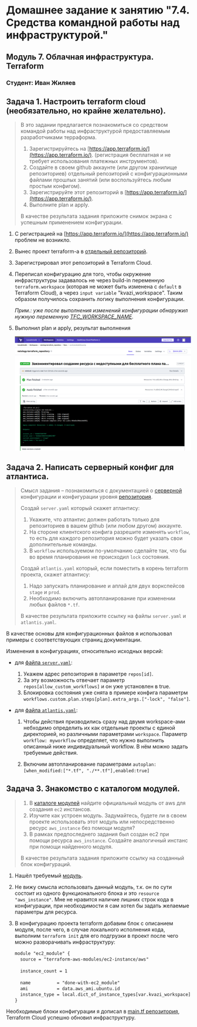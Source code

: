 # Домашнее задание к занятию "7.4. Средства командной работы над инфраструктурой."

## Модуль 7. Облачная инфраструктура. Terraform

### Студент: Иван Жиляев

## Задача 1. Настроить terraform cloud (необязательно, но крайне желательно).

>В это задании предлагается познакомиться со средством командой работы над инфраструктурой предоставляемым
>разработчиками терраформа. 
>
>1. Зарегистрируйтесь на [https://app.terraform.io/](https://app.terraform.io/).
>(регистрация бесплатная и не требует использования платежных инструментов).
>1. Создайте в своем github аккаунте (или другом хранилище репозиториев) отдельный репозиторий с
> конфигурационными файлами прошлых занятий (или воспользуйтесь любым простым конфигом).
>1. Зарегистрируйте этот репозиторий в [https://app.terraform.io/](https://app.terraform.io/).
>1. Выполните plan и apply. 
>
>В качестве результата задания приложите снимок экрана с успешным применением конфигурации.

1. С регистрацией на [https://app.terraform.io/](https://app.terraform.io/) проблем не возникло.

1. Вынес проект terraform-а в [отдельный репозиторий](https://github.com/nimlock/netology-terraform_repository).

1. Зарегистрировал этот репозиторий в Terraform Cloud.

1. Переписал конфигурацию для того, чтобы окружение инфраструктуры задавалось не через build-in переменную `terraform.workspace` (которая не может быть изменена с `default` в Terraform Cloud), а через `input variable` "kvazi_workspace". Таким образом получилось сохранить логику выполнения конфигурации.

   _Прим.: уже после выполнения изменений конфигурации обнаружил нужную переменную [TFC_WORKSPACE_NAME](https://www.terraform.io/docs/cloud/run/run-environment.html#tfc_workspace_name)._

1. Выполнил plan и apply, результат выполнения

   ![скриншот](img/task1_Screenshot_from_Terraform_Cloud.png)


## Задача 2. Написать серверный конфиг для атлантиса. 

>Смысл задания – познакомиться с документацией 
>о [серверной](https://www.runatlantis.io/docs/server-side-repo-config.html) конфигурации и конфигурации уровня 
> [репозитория](https://www.runatlantis.io/docs/repo-level-atlantis-yaml.html).
>
>Создай `server.yaml` который скажет атлантису:
>1. Укажите, что атлантис должен работать только для репозиториев в вашем github (или любом другом) аккаунте.
>1. На стороне клиентского конфига разрешите изменять `workflow`, то есть для каждого репозитория можно 
>будет указать свои дополнительные команды. 
>1. В `workflow` используемом по-умолчанию сделайте так, что бы во время планирования не происходил `lock` состояния.
>
>Создай `atlantis.yaml` который, если поместить в корень terraform проекта, скажет атлантису:
>1. Надо запускать планирование и аплай для двух воркспейсов `stage` и `prod`.
>1. Необходимо включить автопланирование при изменении любых файлов `*.tf`.
>
>В качестве результата приложите ссылку на файлы `server.yaml` и `atlantis.yaml`.

В качестве основы для конфигурационных файлов я использовал примеры с соответствующих страниц документации.

Изменения в конфигурациях, относительно исходных версий:

- для [файла `server.yaml`](server.yaml):

  1. Укажем адрес репозитория в параметре `repos[id]`.
  1. За эту возможность отвечает параметр `repos[allow_custom_workflows]` и он уже установлен в true.
  1. Блокировка состояния уже снята в примере конфига параметрм `workflows.custom.plan.steps[plan].extra_args.["-lock", "false"]`.

- для [файла `atlantis.yaml`](atlantis.yaml):

  1. Чтобы действия призводились сразу над двумя workspace-ами небходимо определить их как отдельные проекты с единой директорией, но различными параметрами `workspace`. Параметр `workflow: myworkflow` определяет, что нужно выполнить описанный ниже индивидуальный workflow. В нём можно задать требуемые действия.

  1. Включим автопланирование параметрами `autoplan:[when_modified:["*.tf", "./**.tf"],enabled:true]`

## Задача 3. Знакомство с каталогом модулей. 

>1. В [каталоге модулей](https://registry.terraform.io/browse/modules) найдите официальный модуль от aws для создания
>`ec2` инстансов. 
>2. Изучите как устроен модуль. Задумайтесь, будете ли в своем проекте использовать этот модуль или непосредственно 
>ресурс `aws_instance` без помощи модуля?
>3. В рамках предпоследнего задания был создан ec2 при помощи ресурса `aws_instance`. 
>Создайте аналогичный инстанс при помощи найденного модуля.   
>
>В качестве результата задания приложите ссылку на созданный блок конфигураций.

1. Нашёл требуемый [модуль](https://registry.terraform.io/modules/terraform-aws-modules/ec2-instance/aws/latest).

1. Не вижу смысла использовать данный модуль, т.к. он по сути состоит из одного функционального блока и это `resource "aws_instance"`. Мне не нравится наличие лишних строк кода в конфигурации, при необходимости я сам хотел бы задать желаемые параметры для ресурса.

1. В конфигурацию проекта terraform добавим блок с описанием модуля, после чего, в случае локального исполнения кода, выполним `terraform init` для его подгрузки в проект после чего можно разворачивать инфраструктуру:

    ```
    module "ec2_module" {
      source = "terraform-aws-modules/ec2-instance/aws"

      instance_count = 1

      name          = "done-with-ec2_module"
      ami           = data.aws_ami.ubuntu.id
      instance_type = local.dict_of_instance_types[var.kvazi_workspace]
    }
    ```

Необходимые блоки конфигурации я дописал в [main.tf репозитория](https://github.com/nimlock/netology-terraform_repository/blob/14f25e65ac1b76dcb3bcc495f9ae097ae0e10d6b/main.tf), Terraform Cloud успешно обновил инфраструктуру.
